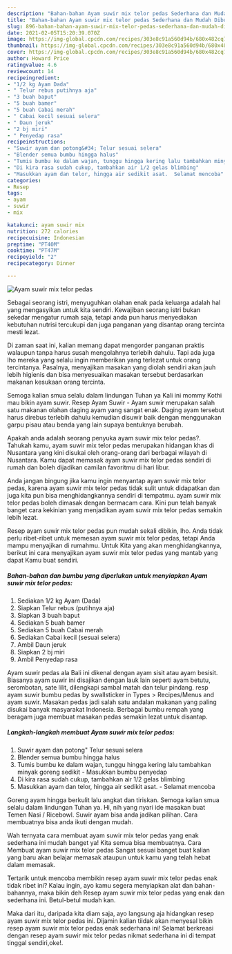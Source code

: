 ```yaml
---
description: "Bahan-bahan Ayam suwir mix telor pedas Sederhana dan Mudah Dibuat"
title: "Bahan-bahan Ayam suwir mix telor pedas Sederhana dan Mudah Dibuat"
slug: 896-bahan-bahan-ayam-suwir-mix-telor-pedas-sederhana-dan-mudah-dibuat
date: 2021-02-05T15:20:39.070Z
image: https://img-global.cpcdn.com/recipes/303e8c91a560d94b/680x482cq70/ayam-suwir-mix-telor-pedas-foto-resep-utama.jpg
thumbnail: https://img-global.cpcdn.com/recipes/303e8c91a560d94b/680x482cq70/ayam-suwir-mix-telor-pedas-foto-resep-utama.jpg
cover: https://img-global.cpcdn.com/recipes/303e8c91a560d94b/680x482cq70/ayam-suwir-mix-telor-pedas-foto-resep-utama.jpg
author: Howard Price
ratingvalue: 4.6
reviewcount: 14
recipeingredient:
- "1/2 kg Ayam Dada"
- " Telur rebus putihnya aja"
- "3 buah baput"
- "5 buah bamer"
- "5 buah Cabai merah"
- " Cabai kecil sesuai selera"
- " Daun jeruk"
- "2 bj miri"
- " Penyedap rasa"
recipeinstructions:
- "Suwir ayam dan potong&#34; Telur sesuai selera"
- "Blender semua bumbu hingga halus"
- "Tumis bumbu ke dalam wajan, tunggu hingga kering lalu tambahkan minyak goreng sedikit  Masukkan bumbu penyedap"
- "Di kira rasa sudah cukup, tambahkan air 1/2 gelas blimbing"
- "Masukkan ayam dan telor, hingga air sedikit asat.  Selamat mencoba"
categories:
- Resep
tags:
- ayam
- suwir
- mix

katakunci: ayam suwir mix 
nutrition: 272 calories
recipecuisine: Indonesian
preptime: "PT40M"
cooktime: "PT47M"
recipeyield: "2"
recipecategory: Dinner

---
```



![Ayam suwir mix telor pedas](https://img-global.cpcdn.com/recipes/303e8c91a560d94b/680x482cq70/ayam-suwir-mix-telor-pedas-foto-resep-utama.jpg)

Sebagai seorang istri, menyuguhkan olahan enak pada keluarga adalah hal yang mengasyikan untuk kita sendiri. Kewajiban seorang istri bukan sekedar mengatur rumah saja, tetapi anda pun harus menyediakan kebutuhan nutrisi tercukupi dan juga panganan yang disantap orang tercinta mesti lezat.

Di zaman  saat ini, kalian memang dapat mengorder panganan praktis walaupun tanpa harus susah mengolahnya terlebih dahulu. Tapi ada juga lho mereka yang selalu ingin memberikan yang terlezat untuk orang tercintanya. Pasalnya, menyajikan masakan yang diolah sendiri akan jauh lebih higienis dan bisa menyesuaikan masakan tersebut berdasarkan makanan kesukaan orang tercinta. 

Semoga kalian smua selalu dalam lindungan Tuhan ya Kali ini mommy Kothi mau bikin ayam suwir. Resep Ayam Suwir - Ayam suwir merupakan salah satu makanan olahan daging ayam yang sangat enak. Daging ayam tersebut harus direbus terlebih dahulu kemudian disuwir baik dengan menggunakan garpu pisau atau benda yang lain supaya bentuknya berubah.

Apakah anda adalah seorang penyuka ayam suwir mix telor pedas?. Tahukah kamu, ayam suwir mix telor pedas merupakan hidangan khas di Nusantara yang kini disukai oleh orang-orang dari berbagai wilayah di Nusantara. Kamu dapat memasak ayam suwir mix telor pedas sendiri di rumah dan boleh dijadikan camilan favoritmu di hari libur.

Anda jangan bingung jika kamu ingin menyantap ayam suwir mix telor pedas, karena ayam suwir mix telor pedas tidak sulit untuk didapatkan dan juga kita pun bisa menghidangkannya sendiri di tempatmu. ayam suwir mix telor pedas boleh dimasak dengan bermacam cara. Kini pun telah banyak banget cara kekinian yang menjadikan ayam suwir mix telor pedas semakin lebih lezat.

Resep ayam suwir mix telor pedas pun mudah sekali dibikin, lho. Anda tidak perlu ribet-ribet untuk memesan ayam suwir mix telor pedas, tetapi Anda mampu menyajikan di rumahmu. Untuk Kita yang akan menghidangkannya, berikut ini cara menyajikan ayam suwir mix telor pedas yang mantab yang dapat Kamu buat sendiri.

<!--inarticleads1-->

##### Bahan-bahan dan bumbu yang diperlukan untuk menyiapkan Ayam suwir mix telor pedas:

1. Sediakan 1/2 kg Ayam (Dada)
1. Siapkan  Telur rebus (putihnya aja)
1. Siapkan 3 buah baput
1. Sediakan 5 buah bamer
1. Sediakan 5 buah Cabai merah
1. Sediakan  Cabai kecil (sesuai selera)
1. Ambil  Daun jeruk
1. Siapkan 2 bj miri
1. Ambil  Penyedap rasa


Ayam suwir pedas ala Bali ini dikenal dengan ayam sisit atau ayam besisit. Biasanya ayam suwir ini disajikan dengan lauk lain seperti ayam betutu, serombotan, sate lilit, dilengkapi sambal matah dan telur pindang. resp ayam suwir bumbu pedas by swallsticker in Types &gt; Recipes/Menus and ayam suwir. Masakan pedas jadi salah satu andalan makanan yang paling disukai banyak masyarakat Indonesia. Berbagai bumbu rempah yang beragam juga membuat masakan pedas semakin lezat untuk disantap. 

<!--inarticleads2-->

##### Langkah-langkah membuat Ayam suwir mix telor pedas:

1. Suwir ayam dan potong&#34; Telur sesuai selera
1. Blender semua bumbu hingga halus
1. Tumis bumbu ke dalam wajan, tunggu hingga kering lalu tambahkan minyak goreng sedikit  - Masukkan bumbu penyedap
1. Di kira rasa sudah cukup, tambahkan air 1/2 gelas blimbing
1. Masukkan ayam dan telor, hingga air sedikit asat.  - Selamat mencoba


Goreng ayam hingga berkulit lalu angkat dan tiriskan. Semoga kalian smua selalu dalam lindungan Tuhan ya. Hi, nih yang nyari ide masakan buat Temen Nasi / Ricebowl. Suwir ayam bisa anda jadikan pilihan. Cara membuatnya bisa anda ikuti dengan mudah. 

Wah ternyata cara membuat ayam suwir mix telor pedas yang enak sederhana ini mudah banget ya! Kita semua bisa membuatnya. Cara Membuat ayam suwir mix telor pedas Sangat sesuai banget buat kalian yang baru akan belajar memasak ataupun untuk kamu yang telah hebat dalam memasak.

Tertarik untuk mencoba membikin resep ayam suwir mix telor pedas enak tidak ribet ini? Kalau ingin, ayo kamu segera menyiapkan alat dan bahan-bahannya, maka bikin deh Resep ayam suwir mix telor pedas yang enak dan sederhana ini. Betul-betul mudah kan. 

Maka dari itu, daripada kita diam saja, ayo langsung aja hidangkan resep ayam suwir mix telor pedas ini. Dijamin kalian tiidak akan menyesal bikin resep ayam suwir mix telor pedas enak sederhana ini! Selamat berkreasi dengan resep ayam suwir mix telor pedas nikmat sederhana ini di tempat tinggal sendiri,oke!.

